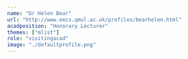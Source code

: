 ```yaml
---
name: "Dr Helen Bear"
url: "http://www.eecs.qmul.ac.uk/profiles/bearhelen.html"
acadposition: "Honorary Lecturer"
themes: ["mlist"]
role: "visitingacad"
image: "./defaultprofile.png"
---
```

